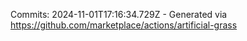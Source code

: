 Commits: 2024-11-01T17:16:34.729Z - Generated via https://github.com/marketplace/actions/artificial-grass
<br>
